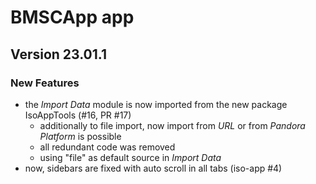 # BMSCApp app 

## Version 23.01.1

### New Features
- the _Import Data_ module is now imported from the new package IsoAppTools (#16, PR #17)
  - additionally to file import, now import from _URL_ or from _Pandora Platform_ is possible
  - all redundant code was removed
  - using "file" as default source in _Import Data_
- now, sidebars are fixed with auto scroll in all tabs (iso-app #4)
